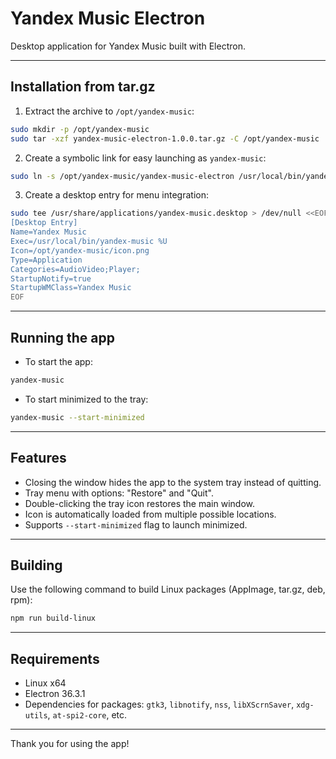 # Yandex Music Electron

Desktop application for Yandex Music built with Electron.

---

## Installation from tar.gz

1. Extract the archive to `/opt/yandex-music`:

```bash
sudo mkdir -p /opt/yandex-music
sudo tar -xzf yandex-music-electron-1.0.0.tar.gz -C /opt/yandex-music
```

2. Create a symbolic link for easy launching as `yandex-music`:

```bash
sudo ln -s /opt/yandex-music/yandex-music-electron /usr/local/bin/yandex-music
```

3. Create a desktop entry for menu integration:

```bash
sudo tee /usr/share/applications/yandex-music.desktop > /dev/null <<EOF
[Desktop Entry]
Name=Yandex Music
Exec=/usr/local/bin/yandex-music %U
Icon=/opt/yandex-music/icon.png
Type=Application
Categories=AudioVideo;Player;
StartupNotify=true
StartupWMClass=Yandex Music
EOF
```

---

## Running the app

* To start the app:

```bash
yandex-music
```

* To start minimized to the tray:

```bash
yandex-music --start-minimized
```

---

## Features

* Closing the window hides the app to the system tray instead of quitting.
* Tray menu with options: "Restore" and "Quit".
* Double-clicking the tray icon restores the main window.
* Icon is automatically loaded from multiple possible locations.
* Supports `--start-minimized` flag to launch minimized.

---

## Building

Use the following command to build Linux packages (AppImage, tar.gz, deb, rpm):

```bash
npm run build-linux
```

---

## Requirements

* Linux x64
* Electron 36.3.1
* Dependencies for packages: `gtk3`, `libnotify`, `nss`, `libXScrnSaver`, `xdg-utils`, `at-spi2-core`, etc.

---

Thank you for using the app!

